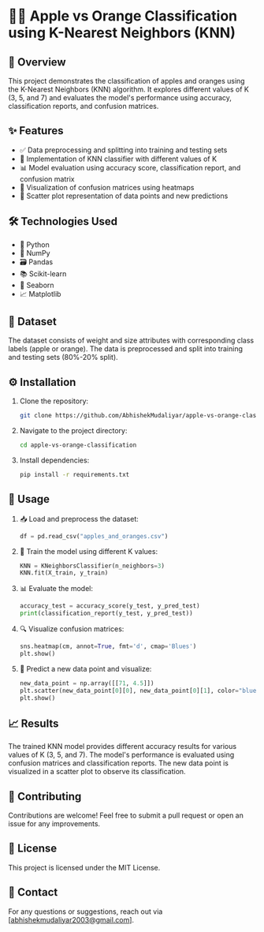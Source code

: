 # 🍏🍊 Apple vs Orange Classification using K-Nearest Neighbors (KNN)

## 📌 Overview
This project demonstrates the classification of apples and oranges using the K-Nearest Neighbors (KNN) algorithm. It explores different values of K (3, 5, and 7) and evaluates the model's performance using accuracy, classification reports, and confusion matrices.

## ✨ Features
- ✅ Data preprocessing and splitting into training and testing sets
- 🤖 Implementation of KNN classifier with different values of K
- 📊 Model evaluation using accuracy score, classification report, and confusion matrix
- 🎨 Visualization of confusion matrices using heatmaps
- 📍 Scatter plot representation of data points and new predictions

## 🛠️ Technologies Used
- 🐍 Python
- 🔢 NumPy
- 🗃️ Pandas
- 📚 Scikit-learn
- 🎨 Seaborn
- 📈 Matplotlib

## 📂 Dataset
The dataset consists of weight and size attributes with corresponding class labels (apple or orange). The data is preprocessed and split into training and testing sets (80%-20% split).

## ⚙️ Installation
1. Clone the repository:
   ```bash
   git clone https://github.com/AbhishekMudaliyar/apple-vs-orange-classification.git
   ```
2. Navigate to the project directory:
   ```bash
   cd apple-vs-orange-classification
   ```
3. Install dependencies:
   ```bash
   pip install -r requirements.txt
   ```

## 🚀 Usage
1. 📥 Load and preprocess the dataset:
   ```python
   df = pd.read_csv("apples_and_oranges.csv")
   ```
2. 🎯 Train the model using different K values:
   ```python
   KNN = KNeighborsClassifier(n_neighbors=3)
   KNN.fit(X_train, y_train)
   ```
3. 📊 Evaluate the model:
   ```python
   accuracy_test = accuracy_score(y_test, y_pred_test)
   print(classification_report(y_test, y_pred_test))
   ```
4. 🔍 Visualize confusion matrices:
   ```python
   sns.heatmap(cm, annot=True, fmt='d', cmap='Blues')
   plt.show()
   ```
5. 🎨 Predict a new data point and visualize:
   ```python
   new_data_point = np.array([[71, 4.5]])
   plt.scatter(new_data_point[0][0], new_data_point[0][1], color="blue", label="New Data Point")
   plt.show()
   ```

## 📈 Results
The trained KNN model provides different accuracy results for various values of K (3, 5, and 7). The model's performance is evaluated using confusion matrices and classification reports. The new data point is visualized in a scatter plot to observe its classification.

## 🤝 Contributing
Contributions are welcome! Feel free to submit a pull request or open an issue for any improvements.

## 📜 License
This project is licensed under the MIT License.

## 📧 Contact
For any questions or suggestions, reach out via [abhishekmudaliyar2003@gmail.com].

